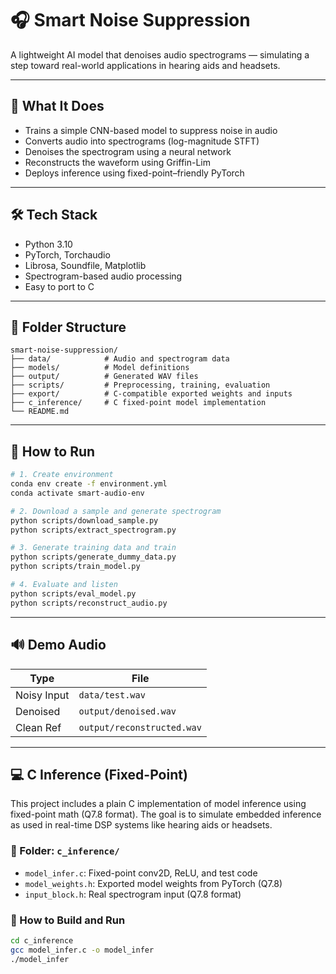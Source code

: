 # 🎧 Smart Noise Suppression

A lightweight AI model that denoises audio spectrograms — simulating a step toward real-world applications in hearing aids and headsets.

---

## 🧠 What It Does

- Trains a simple CNN-based model to suppress noise in audio
- Converts audio into spectrograms (log-magnitude STFT)
- Denoises the spectrogram using a neural network
- Reconstructs the waveform using Griffin-Lim
- Deploys inference using fixed-point–friendly PyTorch

---

## 🛠 Tech Stack

- Python 3.10
- PyTorch, Torchaudio
- Librosa, Soundfile, Matplotlib
- Spectrogram-based audio processing
- Easy to port to C

---

## 📁 Folder Structure

```
smart-noise-suppression/
├── data/            # Audio and spectrogram data
├── models/          # Model definitions
├── output/          # Generated WAV files
├── scripts/         # Preprocessing, training, evaluation
├── export/          # C-compatible exported weights and inputs
├── c_inference/     # C fixed-point model implementation
└── README.md
```

---

## 🚀 How to Run

```bash
# 1. Create environment
conda env create -f environment.yml
conda activate smart-audio-env

# 2. Download a sample and generate spectrogram
python scripts/download_sample.py
python scripts/extract_spectrogram.py

# 3. Generate training data and train
python scripts/generate_dummy_data.py
python scripts/train_model.py

# 4. Evaluate and listen
python scripts/eval_model.py
python scripts/reconstruct_audio.py
```

---

## 🔊 Demo Audio

| Type        | File                       |
|-------------|----------------------------|
| Noisy Input | `data/test.wav`            |
| Denoised    | `output/denoised.wav`      |
| Clean Ref   | `output/reconstructed.wav` |

---

## 💻 C Inference (Fixed-Point)

This project includes a plain C implementation of model inference using fixed-point math (Q7.8 format). The goal is to simulate embedded inference as used in real-time DSP systems like hearing aids or headsets.

### 📂 Folder: `c_inference/`

- `model_infer.c`: Fixed-point conv2D, ReLU, and test code
- `model_weights.h`: Exported model weights from PyTorch (Q7.8)
- `input_block.h`: Real spectrogram input (Q7.8 format)

### 🧪 How to Build and Run

```bash
cd c_inference
gcc model_infer.c -o model_infer
./model_infer
```
